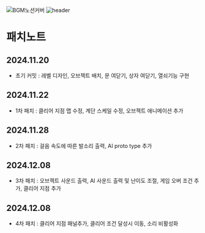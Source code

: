 ![BGM노션커버](https://github.com/user-attachments/assets/a39806ad-93a8-40ac-aac8-1ab2c23f0a2e)
![header](https://capsule-render.vercel.app/api?type=venom&color=0:32CD32,50:8DB600,75:228B22,100:7FFF00&height=300&section=header&text=I'm%20GreenAppleSoda&fontSize=80&stroke=32CD32)
# 패치노트

## 2024.11.20
- 초기 커밋 : 레벨 디자인, 오브젝트 배치, 문 여닫기, 상자 여닫기, 열쇠기능 구현

## 2024.11.22
- 1차 패치 : 클리어 지점 맵 수정, 계단 스케일 수정, 오브젝트 애니메이션 추가

## 2024.11.28
- 2차 패치 : 걸음 속도에 따른 발소리 출력, AI proto type 추가

## 2024.12.08
- 3차 패치 : 오브젝트 사운드 출력, AI 사운드 출력 및 난이도 조절, 게임 오버 조건 추가, 클리어 지점 추가

## 2024.12.08
- 4차 패치 : 클리어 지점 패널추가, 클리어 조건 달성시 이동, 소리 비활성화
